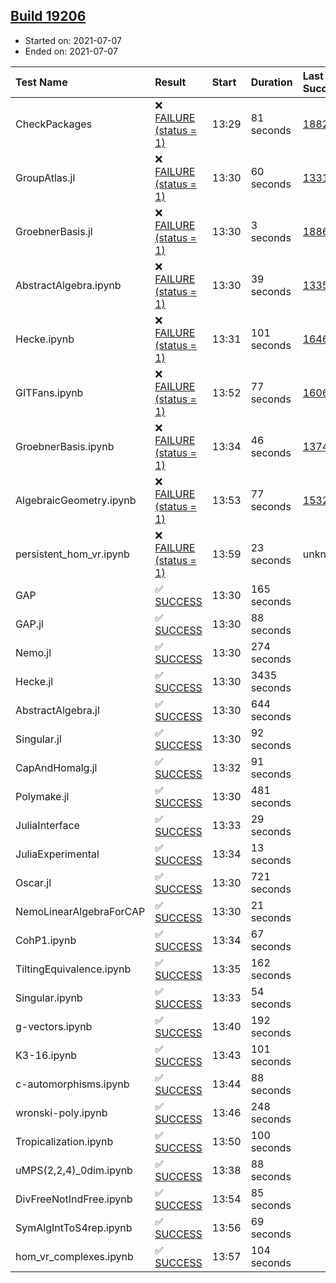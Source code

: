 ## [Build 19206](https://oscarci.mathematik.uni-kl.de/job/oscar/19206/)

* Started on: 2021-07-07
* Ended on: 2021-07-07

| Test Name    | Result | Start | Duration | Last Success | First Failure |
|:-------------|:-------|:------|:---------|:-------------|:--------------|
| CheckPackages | ❌ [FAILURE (status = 1)](https://oscarci.mathematik.uni-kl.de/job/oscar/19206/artifact/logs/build-19206/CheckPackages.log) | 13:29 | 81 seconds | [18822](https://oscarci.mathematik.uni-kl.de/job/oscar/18822/) | [18823](https://oscarci.mathematik.uni-kl.de/job/oscar/18823/) |
| GroupAtlas.jl | ❌ [FAILURE (status = 1)](https://oscarci.mathematik.uni-kl.de/job/oscar/19206/artifact/logs/build-19206/GroupAtlas.jl.log) | 13:30 | 60 seconds | [13311](https://oscarci.mathematik.uni-kl.de/job/oscar/13311/) | [13312](https://oscarci.mathematik.uni-kl.de/job/oscar/13312/) |
| GroebnerBasis.jl | ❌ [FAILURE (status = 1)](https://oscarci.mathematik.uni-kl.de/job/oscar/19206/artifact/logs/build-19206/GroebnerBasis.jl.log) | 13:30 | 3 seconds | [18864](https://oscarci.mathematik.uni-kl.de/job/oscar/18864/) | [18865](https://oscarci.mathematik.uni-kl.de/job/oscar/18865/) |
| AbstractAlgebra.ipynb | ❌ [FAILURE (status = 1)](https://oscarci.mathematik.uni-kl.de/job/oscar/19206/artifact/logs/build-19206/AbstractAlgebra.ipynb.log) | 13:30 | 39 seconds | [13355](https://oscarci.mathematik.uni-kl.de/job/oscar/13355/) | [13356](https://oscarci.mathematik.uni-kl.de/job/oscar/13356/) |
| Hecke.ipynb | ❌ [FAILURE (status = 1)](https://oscarci.mathematik.uni-kl.de/job/oscar/19206/artifact/logs/build-19206/Hecke.ipynb.log) | 13:31 | 101 seconds | [16463](https://oscarci.mathematik.uni-kl.de/job/oscar/16463/) | [16464](https://oscarci.mathematik.uni-kl.de/job/oscar/16464/) |
| GITFans.ipynb | ❌ [FAILURE (status = 1)](https://oscarci.mathematik.uni-kl.de/job/oscar/19206/artifact/logs/build-19206/GITFans.ipynb.log) | 13:52 | 77 seconds | [16068](https://oscarci.mathematik.uni-kl.de/job/oscar/16068/) | [16069](https://oscarci.mathematik.uni-kl.de/job/oscar/16069/) |
| GroebnerBasis.ipynb | ❌ [FAILURE (status = 1)](https://oscarci.mathematik.uni-kl.de/job/oscar/19206/artifact/logs/build-19206/GroebnerBasis.ipynb.log) | 13:34 | 46 seconds | [13748](https://oscarci.mathematik.uni-kl.de/job/oscar/13748/) | [13749](https://oscarci.mathematik.uni-kl.de/job/oscar/13749/) |
| AlgebraicGeometry.ipynb | ❌ [FAILURE (status = 1)](https://oscarci.mathematik.uni-kl.de/job/oscar/19206/artifact/logs/build-19206/AlgebraicGeometry.ipynb.log) | 13:53 | 77 seconds | [15322](https://oscarci.mathematik.uni-kl.de/job/oscar/15322/) | [15323](https://oscarci.mathematik.uni-kl.de/job/oscar/15323/) |
| persistent_hom_vr.ipynb | ❌ [FAILURE (status = 1)](https://oscarci.mathematik.uni-kl.de/job/oscar/19206/artifact/logs/build-19206/persistent_hom_vr.ipynb.log) | 13:59 | 23 seconds | unknown | unknown |
| GAP | ✅ [SUCCESS](https://oscarci.mathematik.uni-kl.de/job/oscar/19206/artifact/logs/build-19206/GAP.log) | 13:30 | 165 seconds |  |  |
| GAP.jl | ✅ [SUCCESS](https://oscarci.mathematik.uni-kl.de/job/oscar/19206/artifact/logs/build-19206/GAP.jl.log) | 13:30 | 88 seconds |  |  |
| Nemo.jl | ✅ [SUCCESS](https://oscarci.mathematik.uni-kl.de/job/oscar/19206/artifact/logs/build-19206/Nemo.jl.log) | 13:30 | 274 seconds |  |  |
| Hecke.jl | ✅ [SUCCESS](https://oscarci.mathematik.uni-kl.de/job/oscar/19206/artifact/logs/build-19206/Hecke.jl.log) | 13:30 | 3435 seconds |  |  |
| AbstractAlgebra.jl | ✅ [SUCCESS](https://oscarci.mathematik.uni-kl.de/job/oscar/19206/artifact/logs/build-19206/AbstractAlgebra.jl.log) | 13:30 | 644 seconds |  |  |
| Singular.jl | ✅ [SUCCESS](https://oscarci.mathematik.uni-kl.de/job/oscar/19206/artifact/logs/build-19206/Singular.jl.log) | 13:30 | 92 seconds |  |  |
| CapAndHomalg.jl | ✅ [SUCCESS](https://oscarci.mathematik.uni-kl.de/job/oscar/19206/artifact/logs/build-19206/CapAndHomalg.jl.log) | 13:32 | 91 seconds |  |  |
| Polymake.jl | ✅ [SUCCESS](https://oscarci.mathematik.uni-kl.de/job/oscar/19206/artifact/logs/build-19206/Polymake.jl.log) | 13:30 | 481 seconds |  |  |
| JuliaInterface | ✅ [SUCCESS](https://oscarci.mathematik.uni-kl.de/job/oscar/19206/artifact/logs/build-19206/JuliaInterface.log) | 13:33 | 29 seconds |  |  |
| JuliaExperimental | ✅ [SUCCESS](https://oscarci.mathematik.uni-kl.de/job/oscar/19206/artifact/logs/build-19206/JuliaExperimental.log) | 13:34 | 13 seconds |  |  |
| Oscar.jl | ✅ [SUCCESS](https://oscarci.mathematik.uni-kl.de/job/oscar/19206/artifact/logs/build-19206/Oscar.jl.log) | 13:30 | 721 seconds |  |  |
| NemoLinearAlgebraForCAP | ✅ [SUCCESS](https://oscarci.mathematik.uni-kl.de/job/oscar/19206/artifact/logs/build-19206/NemoLinearAlgebraForCAP.log) | 13:30 | 21 seconds |  |  |
| CohP1.ipynb | ✅ [SUCCESS](https://oscarci.mathematik.uni-kl.de/job/oscar/19206/artifact/logs/build-19206/CohP1.ipynb.log) | 13:34 | 67 seconds |  |  |
| TiltingEquivalence.ipynb | ✅ [SUCCESS](https://oscarci.mathematik.uni-kl.de/job/oscar/19206/artifact/logs/build-19206/TiltingEquivalence.ipynb.log) | 13:35 | 162 seconds |  |  |
| Singular.ipynb | ✅ [SUCCESS](https://oscarci.mathematik.uni-kl.de/job/oscar/19206/artifact/logs/build-19206/Singular.ipynb.log) | 13:33 | 54 seconds |  |  |
| g-vectors.ipynb | ✅ [SUCCESS](https://oscarci.mathematik.uni-kl.de/job/oscar/19206/artifact/logs/build-19206/g-vectors.ipynb.log) | 13:40 | 192 seconds |  |  |
| K3-16.ipynb | ✅ [SUCCESS](https://oscarci.mathematik.uni-kl.de/job/oscar/19206/artifact/logs/build-19206/K3-16.ipynb.log) | 13:43 | 101 seconds |  |  |
| c-automorphisms.ipynb | ✅ [SUCCESS](https://oscarci.mathematik.uni-kl.de/job/oscar/19206/artifact/logs/build-19206/c-automorphisms.ipynb.log) | 13:44 | 88 seconds |  |  |
| wronski-poly.ipynb | ✅ [SUCCESS](https://oscarci.mathematik.uni-kl.de/job/oscar/19206/artifact/logs/build-19206/wronski-poly.ipynb.log) | 13:46 | 248 seconds |  |  |
| Tropicalization.ipynb | ✅ [SUCCESS](https://oscarci.mathematik.uni-kl.de/job/oscar/19206/artifact/logs/build-19206/Tropicalization.ipynb.log) | 13:50 | 100 seconds |  |  |
| uMPS(2,2,4)_0dim.ipynb | ✅ [SUCCESS](https://oscarci.mathematik.uni-kl.de/job/oscar/19206/artifact/logs/build-19206/uMPS-2-2-4-_0dim.ipynb.log) | 13:38 | 88 seconds |  |  |
| DivFreeNotIndFree.ipynb | ✅ [SUCCESS](https://oscarci.mathematik.uni-kl.de/job/oscar/19206/artifact/logs/build-19206/DivFreeNotIndFree.ipynb.log) | 13:54 | 85 seconds |  |  |
| SymAlgIntToS4rep.ipynb | ✅ [SUCCESS](https://oscarci.mathematik.uni-kl.de/job/oscar/19206/artifact/logs/build-19206/SymAlgIntToS4rep.ipynb.log) | 13:56 | 69 seconds |  |  |
| hom_vr_complexes.ipynb | ✅ [SUCCESS](https://oscarci.mathematik.uni-kl.de/job/oscar/19206/artifact/logs/build-19206/hom_vr_complexes.ipynb.log) | 13:57 | 104 seconds |  |  |

